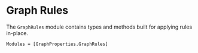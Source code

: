 # Graph Rules

The `GraphRules` module contains types and methods built for applying rules in-place.

```@autodocs
Modules = [GraphProperties.GraphRules]
```